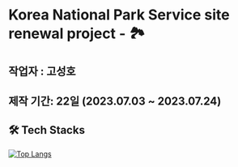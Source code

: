 #  Korea National Park Service site renewal project - 🏞
## 작업자 : 고성호
## 제작 기간: 22일 (2023.07.03 ~ 2023.07.24)
## 🛠️ Tech Stacks
[![Top Langs](https://github-readme-stats.vercel.app/api/top-langs/?username=goseongho&layout=compact)](https://github.com/goseongho/github-readme-stats)




